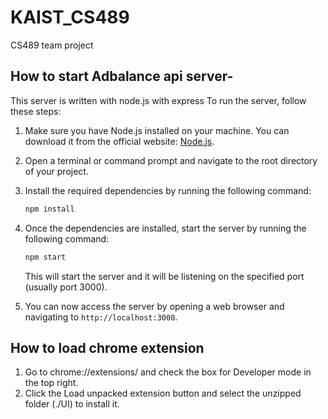 # KAIST_CS489
CS489 team project

## How to start Adbalance api server-
This server is written with node.js with express
To run the server, follow these steps:

1. Make sure you have Node.js installed on your machine. You can download it from the official website: [Node.js](https://nodejs.org).
2. Open a terminal or command prompt and navigate to the root directory of your project.
3. Install the required dependencies by running the following command:

    ```bash
    npm install
    ```

4. Once the dependencies are installed, start the server by running the following command:

    ```bash
    npm start
    ```
    This will start the server and it will be listening on the specified port (usually port 3000).

5. You can now access the server by opening a web browser and navigating to `http://localhost:3000`.

## How to load chrome extension
1. Go to chrome://extensions/ and check the box for Developer mode in the top right.
2. Click the Load unpacked extension button and select the unzipped folder (./UI) to install it.
